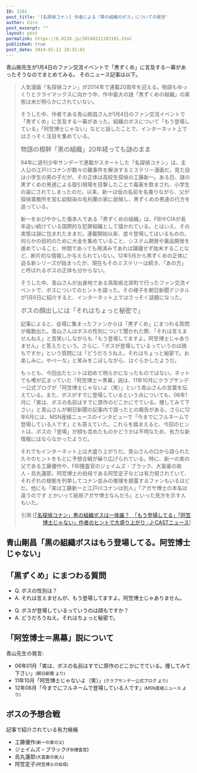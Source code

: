 ```yaml
---
ID: 1101
post_title: '[名探偵コナン] 作者による「黒の組織のボス」についての発言'
author: hiro
post_excerpt: ""
layout: post
permalink: https://b.0218.jp/20140111183101.html
published: true
post_date: 2014-01-11 18:31:01
---
```

青山剛先生が1月4日のファン交流イベントで「黒ずくめ」に言及する一幕があったそうなのでまとめてみる。
そのニュース記事は以下。
<BLOCKQUOTE><p>人気漫画「名探偵コナン」が2014年で連載20周年を迎える。物語もゆっくりとクライマックスに向かう中、作中最大の謎「黒ずくめの組織」の実態は未だ明らかにされていない。</p>
<p>そうした中、作者である青山剛昌さんが1月4日のファン交流イベントで「黒ずくめ」に言及する一幕があった。組織のボスについて「もう登場している」「阿笠博士じゃない」などと話したことで、インターネット上ではさっそく注目を集めている。</p>
<div class="hide">

<big>物語の根幹「黒の組織」20年経っても謎のまま</big>
<p>94年に週刊少年サンデーで連載がスタートした「名探偵コナン」は、主人公の江戸川コナンが数々の難事件を解決するミステリー漫画だ。見た目は小学生の男の子だが、その正体は高校生探偵の工藤新一。ある日、謎の黒ずくめの男達による取引現場を目撃したことで毒薬を飲まされ、小学生の姿にされてしまったのだ。以来、新一は仮の名前を名乗りながら、父が探偵事務所を営む幼馴染の毛利蘭の家に居候し、黒ずくめの男達の行方を追っている。</p>
<p>新一をおびやかした張本人である「黒ずくめの組織」は、FBIやCIAが長年追い続けている国際的な犯罪組織として描かれている。とはいえ、その実態は謎に包まれたままだ。連載開始以来、度々登場してはいるものの、何らかの目的のために大金を集めていること、システム開発や薬品開発を進めていること、仲間であっても用済みであれば躊躇せず始末することなど、断片的な情報しか与えられていない。12年5月から黒ずくめの正体に迫る新シリーズが始まったが、現在もそのミステリーは続き、「あの方」と呼ばれるボスの正体も分からない。</p>
<p>そうした中、青山さんが出身地である鳥取県北栄町で行ったファン交流イベントで、ボスについてのヒントを語った。その様子を朝日新聞デジタルが1月6日に紹介すると、インターネット上ではさっそく話題になった。</p>

<big>ボスの顔出しには「それはちょっと秘密で」</big>
<p>記事によると、会場に集まったファンからは「黒ずくめ」にまつわる質問が複数出た。青山さんはボスの性別について聞かれた際、「それは言えませんねえ」と苦笑いしながらも「もう登場してますよ。阿笠博士じゃありません」と答えたという。さらに、「ボスが登場しているっていうのは顔もですか」という質問には「どうだろうねえ。それはちょっと秘密で。お楽しみに。やべーな」と笑みをこぼしながら、はぐらかしたようだ。</p>
<p>もっとも、今回出たヒントは初めて明らかになったものではない。ネットでも噂が広まっていた「阿笠博士＝黒幕」説は、11年10月にクラブサンデー公式ブログが「阿笠博士じゃないよ（笑）」という青山さんの言葉を伝えている。また、ボスがすでに登場しているという点についても、06年1月に「実は、ボスの名前はすでに原作のどこかにでている。捜してみて下さい」と青山さんが朝日新聞の記事内で語ったとの報告がある。さらに12年6月には、MSN産経ニュースのインタビューで「今までにフルネームで登場している人です」とも答えていた。これらを踏まえると、今回のヒントは、ボスの「登場」が顔も含めたものかどうかは不明なため、有力な新情報にはならなかったようだ。</p>
<p>それでもインターネット上は大盛り上がりだ。青山さんの口から語られた久々のヒントをもとに予想合戦が繰り広げられている。特に、新一の実の父である工藤優作や、FBI捜査官のジェイムズ・ブラック、大富豪の故人・烏丸蓮耶、阿笠博士の伯母である阿笠定子などは有力視されていて、それぞれの根拠を列挙してコナン並みの推理を披露するファンもいるほどだ。他にも「実は工藤新一と江戸川コナンは別人」「アガサ博士の本名は違うのです とかいって結局アガサ博士なんだろ」といった見方を示す人もいた。</p>
</div>
<div align="right">引用 [<a href="http://www.j-cast.com/2014/01/07193564.html?p=all" target="_blank">「名探偵コナン」黒の組織ボスは一体誰？　「もう登場してる」「阿笠博士じゃない」作者のヒントで大盛り上がり : J-CASTニュース</a>]</div></BLOCKQUOTE>
<!--more-->
<h2>青山剛昌「黒の組織ボスはもう登場してる。阿笠博士じゃない」</h2>
<h2>「黒ずくめ」にまつわる質問</h2>
<ul><li>Q. ボスの性別は？</li>
<li>A. それは言えませんが、もう登場してますよ。阿笠博士じゃありません。</li>
</ul>
<ul><li>Q. ボスが登場しているっていうのは顔もですか？</li>
<li>A. どうだろうねえ。それはちょっと秘密で。</li>
</ul>

<h2>「阿笠博士＝黒幕」説について</h2>
青山先生の発言: 
<ul>
<li>06年01月「実は、ボスの名前はすでに原作のどこかにでている。捜してみて下さい」<small>(朝日新聞 より)</small></li>
<li>11年10月「阿笠博士じゃないよ（笑）」<small>(クラブサンデー公式ブログ より)</small></li>
<li>12年06月「今までにフルネームで登場している人です」<small>(MSN産経ニュース より)</small></li>
</ul>

<h2>ボスの予想合戦</h2>
記事で紹介されている有力候補
<ul>
<li>工藤優作<small>(新一の実の父)</small></li>
<li>ジェイムズ・ブラック<small>(FBI捜査官</small>)</li>
<li>烏丸蓮耶<small>(大富豪の故人)</small></li>
<li>阿笠定子<small>(阿笠博士の伯母)</small></li>
</ul>